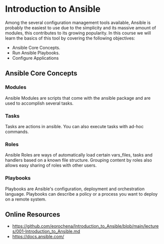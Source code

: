 # Introduction to Ansible

Among the several configuration management tools available,  Ansible is probably the easiest to use due to the simplicity 
and its massive amount of modules, this contributes to its growing popularity. In this course we will learn the basics of
this tool by covering the following objectives: 

- Ansible Core Concepts.
- Run Ansible Playbooks.
- Configure Applications

## Ansible Core Concepts

### Modules

Ansible Modules are scripts that come with the ansible package and are used to accomplish several tasks.

### Tasks

Tasks are actions in ansible. You can also execute tasks with ad-hoc commands.

### Roles 

Ansible Roles are ways of automatically load certain vars_files, tasks and handlers based on a known file 
structure. Grouping content by roles also allows easy sharing of roles with other users.

### Playbooks

Playbooks are Ansible's configuration, deployment and orchestration language. Playbooks can describe a policy or a process
you want to deploy on a remote system.

## Online Resources

- https://github.com/eorochena/Introduction_to_Ansible/blob/main/lectures/001-Introduction_to_Ansible.md
- https://docs.ansible.com/ 
